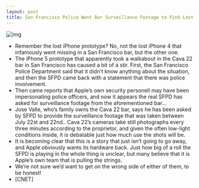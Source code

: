 ```yaml
---
layout: post
title: San Francisco Police Want Bar Surveillance Footage to Find Lost iPhone Prototype
---
```

![img](http://media.idownloadblog.com/wp-content/uploads/2011/09/cava5_540x425.jpeg)
* Remember the lost iPhone prototype? No, not the lost iPhone 4 that infamously went missing in a San Francisco bar, but the other one.
* The iPhone 5 prototype that apparently took a walkabout in the Cava 22 bar in San Francisco has caused a bit of a stir. First, the San Francisco Police Department said that it didn’t know anything about the situation, and then the SFPD came back with a statement that there was police involvement.
* Then came reports that Apple’s own security personell may have been impersonating police officers, and now it appears the real SFPD has asked for surveillance footage from the aforementioned bar…
* Jose Valle, who’s family owns the Cava 22 bar, says he has been asked by SFPD to provide the surveillance footage that was taken between July 22st and 22nd.. Cava 22’s cameras take still photographs every three minutes according to the proprietor, and given the often low-light conditions inside, it is debatable just how much use the shots will be.
* It is becoming clear that this is a story that just isn’t going to go away, and Apple obviously wants its hardware back. Just how big of a roll the SFPD is playing in the whole thing is unclear, but many believe that it is Apple’s own team that is pulling the strings.
* We’re not sure we’d want to get on the wrong side of either of them, to be honest!
* [CNET]

